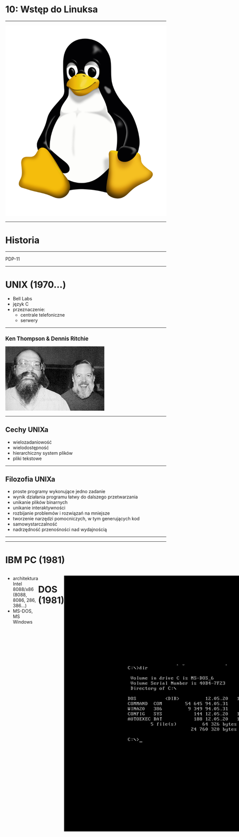 <!-- .slide: data-background="#eee" -->
# 10: Wstęp do Linuksa

---
<!-- .slide: data-background="#eee" -->
![Tux](img/tux.png) <!-- .element: style="height: 50vh;" -->

------
# Historia

------
<!-- .slide: data-background="img/pdp-11.jpg" -->
PDP-11

------
<!-- .slide: data-autofragments -->
# UNIX (1970...)

- Bell Labs
- język C
- przeznaczenie:
  - centrale telefoniczne
  - serwery

---
## Ken Thompson & Dennis Ritchie

![Ritchie and Thopson](img/ritchie_and_thompson.jpg) <!-- .element: style="height: 60vh;" -->
<style> #ken-thompson--dennis-ritchie { font-size: 1.2em; } </style>

---
<!-- .slide: data-autofragments -->
## Cechy UNIXa

- wielozadaniowość
- wielodostępność
- hierarchiczny system plików
- pliki tekstowe

---
<!-- .slide: data-autofragments -->
## Filozofia UNIXa

- proste programy wykonujące jedno zadanie
- wynik działania programu łatwy do dalszego przetwarzania
- unikanie plików binarnych
- unikanie interaktywności
- rozbijanie problemów i rozwiązań na mniejsze
- tworzenie narzędzi pomocniczych, w tym generujących kod
- samowystarczalność
- nadrzędność przenośności nad wydajnością

------
<!-- .slide: data-background="img/ibm-pc.jpg" -->

---
<!-- .slide: data-background="#fff" -->
# IBM PC (1981)

<div style='display: flex; justify-content: space-between;'>
<div style='width: 30vh;'>

![IBM PC](img/ibm-pc.jpg)

</div>
<div>

- architektura Intel 8088/x86  
  (8088, 8086, 286, 386...)
- MS-DOS, MS Windows

</div>

---
<!-- .slide: data-autofragments -->
# DOS (1981)

<div style='display: flex; justify-content: space-between;'>
<div style='width: 30vh;'>

![MS DOS](img/ms-dos.png)

</div>
<div>

- brak wielozadaniowości
- brak wielodostępności
- brak natywnej obsługi sieci
- bezpośredni dostęp do zasobów
- gry, programy

</div>
</div>

------
<!-- .slide: data-autofragments -->
# Andrew Tanenbaum

<div style='display: flex; justify-content: space-between;'>
<div style='width: 30vw;'>

![Andrew Tanenbaum](img/andrew-tanenbaum.jpg)

</div>
<div style='width: 40vw;'>

- profesor nauk technicznych
- wykładowca na Wolnym Uniwersytecie w Amsterdamie
- specjalizacja: systemy operacyjne

</div>
</div>

<style> #andrew-tanenbaum { font-size: 1.2em; } </style>

---
![Book](img/minix-book.jpg) <!-- .element: style="height: 70vh;" -->

---
<!-- .slide: data-autofragments -->
# Minix (1987)

- *mini Unix*
- prosty, do celów dydaktycznych
- dostępny dla 8088, potem x86
- ograniczona licencja

------
# Richard Stallman

![RMS](img/richard-stallman.jpg) <!-- .element: style="height: 40vh;" -->
<style> #richard-stallman { font-size: 1.1em; } </style>

---
<!-- .slide: data-autofragments -->
# 4 wolności

- uruchamianie programu w dowolnym celu
- analiza działania i modyfikacja (*open source*)
- rozpowszechniania
- rozpowszechniania swoich modyfikacji

---
<!-- .slide: data-background="#fffaf4" -->
## "copyleft"

> @COPYLEFT ALL WRONGS RESERVED

---
> GNU is not in the public domain. Everyone will be permitted to modify and redistribute GNU, but no distributor will be allowed to restrict its further redistribution. That is to say, proprietary modifications will not be allowed. I want to make sure that all versions of GNU remain free.

---
<!-- .slide: data-background="#eee" -->
# ![GNU GPL](img/gnu-gpl.png) <!-- .element: style="height: 20vh;" -->

*General Public License*

- GPLv1 (1989)
- **GPLv2 (1991)**
- GPLv3 (2007)

---
<!-- .slide: data-background="#fffaf4" -->
# GNU GPL

<iframe src='assets/gpl-2.0-standalone.html' style='width: 60vw; height: 50vh;'></iframe>

---
<!-- .slide: data-background="#fff" -->
# Licencja MIT

![MIT](img/mit-lic.jpg) <!-- .element: style="height: 30vh;" -->

*Massachusetts Institute of Technology* (1980s)

---
<!-- .slide: data-background="#fffaf4" -->
# MIT License

<iframe src='assets/mit.html' style='width: 60vw; height: 50vh;'></iframe>

---
<!-- .slide: data-autofragments -->
# Inne wolne licencje

- *public domain*
- LGPL i AGPL
- BSD License
- Creative Commons
- Apache License
- Mozilla Public License
- Unlicense
- WTFPL (Do What the Fuck You Want To Public License)

<style> #inne-wolne-licencje { font-size: 1.4em; } </style>

---
<!-- .slide: data-background="#fff" -->
# ![FSF](img/fsf.png) <!-- .element: style="height: 20vh;" -->

> Free as in freedom, not free as in free beer

---
<!-- .slide: data-autofragments -->
# Free Software Foundation (1985)

- Wspieranie ruchu wolnego oprogramowania
- Tworzenie oprogramowania
- Tropienie naruszeń licencji GPL
- Walka ze złymi praktykami twórców oprogramowania

<style> #free-software-foundation-1985 { font-size: 1.6em; } </style>

---
<!-- .slide: data-background="#eee" -->
# GNU (1983)
![GNU](img/gnu.png) <!-- .element: style="height: 40vh;" -->

> GNU is Not Unix

---
<!-- .slide: data-autofragments -->
# Oprogramowanie GNU

- kernel: **GNU Mach/GNU Hurd**
- shell: **GNU Bash**
- polecenia: **GNU Coreutils, grep, tar**
- bootloader: **GRUB**
- kompilatory: **GCC, Make**
- biblioteki: **readline**
- narzędzia: **GnuPG**, **Octave**, **Emacs**
- desktop, aplikacje: **GNOME, GIMP**
- [i wiele innych](https://en.wikipedia.org/wiki/List_of_GNU_packages)

<style> #oprogramowanie-gnu { font-size: 1.5em; } </style>

------
<!-- .slide: data-autofragments -->
# Linus Torvalds

<div style='display: flex; justify-content: space-between;'>
<div style='width: 30vw;'>

![Linus Torvalds](img/linus-torvalds.jpg) <!-- .element: style="height: 50vh;" -->
<style> #linus-torvalds { font-size: 1.4em; } </style>

</div>
<div style='width: 40vw;'>

- szwedzkojęzyczny Fin
- w 1991 student Uniwersytetu Helsińskiego

</div>
</div>

---
# My new operating system

```txt
From: torvalds@klaava.Helsinki.FI (Linus Benedict Torvalds)
Newsgroups: comp.os.minix
Subject: What would you like to see most in minix?
Summary: small poll for my new operating system
Date: 25 Aug 91 20:57:08 GMT


Hello everybody out there using minix -

I'm doing a (free) operating system (just a hobby, won't be big and
professional like gnu) for 386(486) AT clones.  This has been brewing
since april, and is starting to get ready.  I'd like any feedback on
things people like/dislike in minix, as my OS resembles it somewhat
(same physical layout of the file-system (due to practical reasons)
among other things).

I've currently ported bash(1.08) and gcc(1.40), and things seem to work.
This implies that I'll get something practical within a few months, and
I'd like to know what features most people would want.  Any suggestions
are welcome, but I won't promise I'll implement them :-)

              Linus (torvalds@kruuna.helsinki.fi)
```
<style>#my-new-operating-system { font-size: 0.6em; }
#my-new-operating-system + pre { font-size: 0.4em; } </style>

---
<!-- .slide: data-autofragments -->
# Linux (1991)

- inspirowany Miniksem
  - (ale nie bazujący na nim)
- główne różnice:
  - architektura kernela
  - licencjonowanie

---
# GNU/Linux

------
<!-- .slide: data-autofragments -->
# POSIX (1988)

IEEE Standard 1003.1

[Portable Operating System Interface](https://en.wikipedia.org/wiki/POSIX)

---
<!-- .slide: data-autofragments -->
# POSIX

- procesy
- sygnały
- pliki i katalogi (+operacje)
- standardowa biblioteka C
- I/O
- shell - polecenia
- *i inne*

---
<!-- .slide: data-autofragments -->
# Certyfikowane z POSIX

- Solaris (SunOS)
- macOS (Apple)
- AIX
- HP-UX
- IRIX
- UnixWare
- QNX Neutrino

<style> #certyfikowane-z-posix {font-size: 1.5em; } </style>

---
<!-- .slide: data-autofragments -->
# Prawie zgodne z POSIX

- MINIX
- Linux
- Android
- BSD (FreeBSD, OpenBSD, NetBSD, Dragonfly BSD)

<style> #prawie-zgodne-z-posix {font-size: 1.5em; } </style>

---
<!-- .slide: data-autofragments -->
# Dlaczego prawie?

- brak formalnej certyfikacji
- minimalne odstępstwa od standardu

---
<!-- .slide: data-autofragments -->
# Microsoft Windows?

- POSIX Subsystem
- Cygwin
- Git for Windows

<style> #microsoft-windows {font-size: 1.5em; } </style>

------
<!-- .slide: data-background="#eee" -->
# ![TOP500](img/top500.png) <!-- .element: style="height: 30vh;" -->

Ranking 500 najpotężniejszych **nierozproszonych** komputerów.

---
<!-- .slide: data-autofragments -->
# Linux na TOP500

- pierwszy raz na liście w 1998
- 100% udziału od 2017
- Unix (w tym BSD): spadek z prawie 100% do 0%
- Windows: w porywach 0.8% (4/500)

\[[1](https://www.top500.org/statistics/details/osfam/1/)\]

---
<!-- .slide: data-background="#eee" -->
# Timeline

![Timeline](img/top500-timeline.png) <!-- .element: style="height: 50vh;" -->

<style> #timeline {font-size: 1.3em; } </style>

---
<!-- .slide: data-background="#fff" -->

![Meme](img/linux-friends-meme.jpg) <!-- .element: style="height: 50vh;" -->

---
<!-- .slide: data-background="#fff" -->

![Only 2%](img/only_2_percent.png) <!-- .element: style="height: 50vh;" -->

---
<!-- .slide: data-background="#fff" -->

![Linux Desktop](img/year-of-desktop-linux.jpg) <!-- .element: style="height: 50vh;" -->

------
<!-- .slide: data-autofragments -->
# Pojęcia

- Linux
- GNU/Linux
- dystrybucja Linuksa
  - Ubuntu
  - Red Hat Enterprise Linux

---
<!-- .slide: data-autofragments -->
# Linux

- nazwa oznacza sam kernel
- <https://www.kernel.org>

---
<!-- .slide: data-autofragments -->
# GNU/Linux

- system operacyjny z kernelem Linuksa
- oprogramowanie z projektu **GNU**

---
<!-- .slide: data-autofragments -->
# Dystrybucja Linuksa

System operacyjny oparty na Linuksie

- dostosowany do konkretnego zastosowania
- wydany przez konkretny podmiot
- instalator i system pakietów
- usługi dodatkowe
- *niekoniecznie GNU*

<style> #dystrybucja-linuksa { font-size: 1.4em; } </style>

---
# Dystrybucje

Również inne Uniksopodobne

- BSD  
  (FreeBSD, OpenBSD, NetBSD...)
- Solarisy
- ...

---
# Komponenty

```txt
kernel:      v4.4        v4.9        v5.4     v5.16  
init:        systemd     SysVinit    OpenRC   Runit  
pulpit:      GNOME       KDE         MATE     XFCE   
web:         Firefox     Konqueror   Chrome   ...    
shell:       bash        ash         tcsh     zsh    
narzędzia:   coreutils   busybox     ...      ...    
pakiety:     deb         rpm         apk      xbps   
```

<style> #komponenty + pre { font-size: 0.5em; } </style>

---
# Wersje (wydania)

| rok  | dystrybucja  | kernel | GNOME | GCC  | Python |
|------|--------------|--------|-------|------|--------|
| 2015 | RHEL 7       | 3.10   | 3.8   | 4.8  | 2.7    |
| 2018 | Ubuntu 18.04 | 4.15   | 3.28  | 7.4  | 3.6    |
| 2019 | RHEL 8       | 4.18   | 3.28  | 8.2  | 3.6    |
| 2020 | Ubuntu 20.04 | 5.4    | 3.36  | 9.0  | 3.8    |
| 2022 | Ubuntu 22.04 | 5.15   | 3.42  | 11.0 | 3.10   |
| 2022 | RHEL 9       | 5.14   | 3.40  | 11.2 | 3.9    |

<style> #wersje-wydania + table { font-size: 0.7em; } </style>

---
<!-- .slide: data-background="#fff" -->
![Lalka](img/dress-up-doll.jpg) <!-- .element: style="height: 55vh;" -->

------
[Koniec](./)
